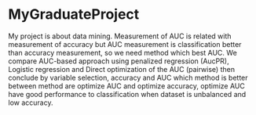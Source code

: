 # MyGraduateProject
My project is about data mining.
Measurement of AUC is related with measurement of accuracy but AUC measurement is classification better than accuracy measurement, so we need method which best AUC. We compare AUC-based approach using penalized regression (AucPR), Logistic regression and Direct optimization of the AUC (pairwise) then conclude by variable selection, accuracy and AUC which method is better between method are optimize AUC and optimize accuracy, optimize AUC have good performance to classification when dataset is unbalanced and low accuracy.
